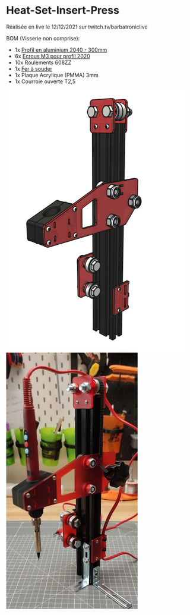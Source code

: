 # Heat-Set-Insert-Press

Réalisée en live le 12/12/2021 sur twitch.tv/barbatroniclive

BOM (Visserie non comprise):
- 1x [Profil en aluminium 2040 - 300mm](https://fr.aliexpress.com/item/1005003023027840.html)
- 6x [Ecrous M3 pour profil 2020](https://fr.aliexpress.com/item/1005003209590333.html)
- 10x Roulements 608ZZ
- 1x [Fer à souder](https://fr.aliexpress.com/item/32903921345.html)
- 1x Plaque Acrylique (PMMA) 3mm
- 1x Courroie ouverte T2,5

![](BarbaPressCAO.png)
![](BarbaPress.jpg)
